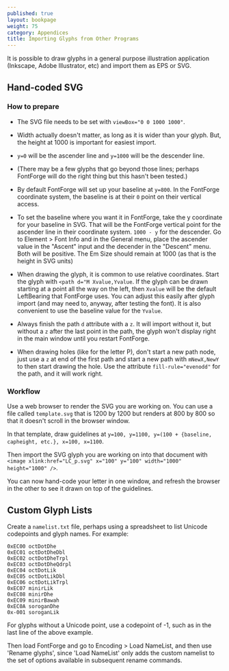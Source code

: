 ```yaml
---
published: true
layout: bookpage
weight: 75
category: Appendices
title: Importing Glyphs from Other Programs
---
```


It is possible to draw glyphs in a general purpose illustration application (Inkscape, Adobe Illustrator, etc) and import them as EPS or SVG. 

## Hand-coded SVG

### How to prepare

* The SVG file needs to be set with `viewBox="0 0 1000 1000"`.

* Width actually doesn't matter, as long as it is wider than your glyph. But, the height at 1000 is important for easiest import.

* `y=0` will be the ascender line and `y=1000` will be the descender line.

* (There may be a few glyphs that go beyond those lines; perhaps FontForge will do the right thing but this hasn't been tested.)

* By default FontForge will set up your baseline at `y=800`. In the FontForge coordinate system, the baseline is at their `0` point on their vertical access.

* To set the baseline where you want it in FontForge, take the y coordinate for your baseline in SVG. That will be the FontForge vertical point for the ascender line in their coordinate system. `1000 - y` for the descender. Go to Element > Font Info and in the General menu, place the ascender value in the "Ascent" input and the decender in the "Descent" menu. Both will be positive. The Em Size should remain at 1000 (as that is the height in SVG units)

* When drawing the glyph, it is common to use relative coordinates. Start the glyph with `<path d="M Xvalue,Yvalue`. If the glyph can be drawn starting at a point all the way on the left, then `Xvalue` will be the default LeftBearing that FontForge uses. You can adjust this easily after glyph import (and may need to, anyway, after testing the font). It is also convenient to use the baseline value for the `Yvalue`.

* Always finish the path `d` attribute with a `z`. It will import without it, but without a `z` after the last point in the path, the glyph won't display right in the main window until you restart FontForge.

* When drawing holes (like for the letter P), don't start a new path node, just use a `z` at end of the first path and start a new path with `mNewX,NewY` to then start drawing the hole. Use the attribute `fill-rule="evenodd"` for the path, and it will work right.

### Workflow

Use a web browser to render the SVG you are working on. You can use a file called `template.svg` that is 1200 by 1200 but renders at 800 by 800 so that it doesn't scroll in the browser window.

In that template, draw guidelines at `y=100, y=1100, y=(100 + {baseline, capheight, etc.}, x=100, x=1100`.

Then import the SVG glyph you are working on into that document with `<image xlink:href="LC_p.svg" x="100" y="100" width="1000" height="1000" />`.

You can now hand-code your letter in one window, and refresh the browser in the other to see it drawn on top of the guidelines. 


## Custom Glyph Lists

Create a `namelist.txt` file, perhaps using a spreadsheet to list Unicode codepoints and glyph names. For example:

```
0xEC00 octDotDhe
0xEC01 octDotDheDbl
0xEC02 octDotDheTrpl
0xEC03 octDotDheQdrpl
0xEC04 octDotLik
0xEC05 octDotLikDbl
0xEC06 octDotLikTrpl
0xEC07 minirLik
0xEC08 minirDhe
0xEC09 minirBawah
0xEC0A soroganDhe
0x-001 soroganLik
```

For glyphs without a Unicode point, use a codepoint of -1, such as in the last line of the above example.

Then load FontForge and go to Encoding > Load NameList, and then use 'Rename glyphs', since 'Load NameList' only
adds the custom namelist to the set of options available in subsequent rename commands.  
